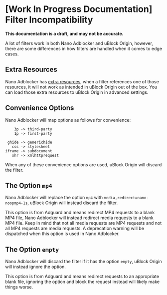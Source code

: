 # \[Work In Progress Documentation\] Filter Incompatibility

**This documentation is a draft, and may not be accurate.**

A lot of filters work in both Nano Adblocker and uBlock Origin, however, there are some differences in how filters are handled 
when it comes to edge cases. 

## Extra Resources

Nano Adblocker has [extra resources](https://github.com/NanoAdblocker/NanoFilters/blob/master/NanoFilters/NanoResources.txt), 
when a filter references one of those resources, it will not work as intended in uBlock Origin out of the box. You can load those 
extra resources to uBlock Origin in advanced settings. 

## Convenience Options

Nano Adblocker will map options as follows for convenience: 
```
    3p -> third-party
    1p -> first-party

 ghide -> generichide
   css -> stylesheet
iframe -> subdocument
   xhr -> xmlhttprequest
```

When any of these convenience options are used, uBlock Origin will discard the filter. 

## The Option `mp4`

Nano Adblocker will replace the option `mp4` with `media,redirect=nano-noopmp4-1s`, uBlock Origin will instead discard the filter. 

This option is from Adguard and means redirect MP4 requests to a blank MP4 file, Nano Adblocker will instead redirect media requests 
to a blank MP4 file. Keep in mind that not all media requests are MP4 requests and not all MP4 requests are media requests. A 
deprecation warning will be dispatched when this option is used in Nano Adblocker. 

## The Option `empty`

Nano Adblocker will discard the filter if it has the option `empty`, uBlock Origin will instead ignore the option. 

This option is from Adguard and means redirect requests to an appropriate blank file, ignoring the option and block the request 
instead will likely make things worse. 
